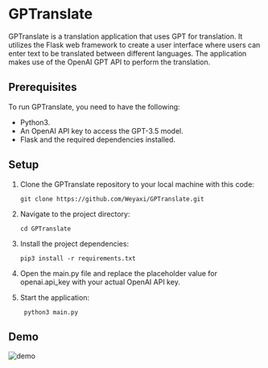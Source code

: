 # GPTranslate

GPTranslate is a translation application that uses GPT for translation. It utilizes the Flask web framework to create a user interface where users can enter text to be translated between different languages. The application makes use of the OpenAI GPT API to perform the translation.

## Prerequisites

To run GPTranslate, you need to have the following:

- Python3.
- An OpenAI API key to access the GPT-3.5 model.
- Flask and the required dependencies installed.


## Setup

1. Clone the GPTranslate repository to your local machine with this code:

    ```shell
    git clone https://github.com/Weyaxi/GPTranslate.git
    ```

2. Navigate to the project directory:
   
    ```shell
    cd GPTranslate
    ```

3. Install the project dependencies:
   
    ```shell
    pip3 install -r requirements.txt
    ```

4. Open the main.py file and replace the placeholder value for openai.api_key with your actual OpenAI API key.

5. Start the application:

   ```shell
    python3 main.py
   ```

## Demo

![demo](https://github.com/Weyaxi/GPTranslate/assets/81961593/4804651f-7a0b-4d46-a891-73f1c6ea22f0)
